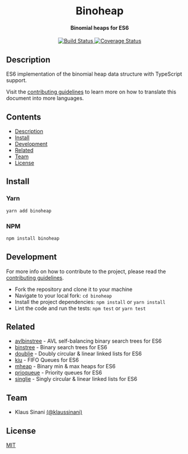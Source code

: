 <h1 align="center">
  Binoheap
</h1>

<h4 align="center">
  Binomial heaps for ES6
</h4>

<p align="center">
  <a href="https://travis-ci.com/klaussinani/binoheap">
    <img alt="Build Status" src="https://travis-ci.com/klaussinani/binoheap.svg?branch=master">
  </a>
  <a href='https://coveralls.io/github/klaussinani/binoheap?branch=master'>
    <img alt="Coverage Status" src="https://coveralls.io/repos/github/klaussinani/binoheap/badge.svg?branch=master">
  </a>
</p>

## Description

ES6 implementation of the binomial heap data structure with TypeScript support.

Visit the [contributing guidelines](https://github.com/klaussinani/binoheap/blob/master/contributing.md#translating-documentation) to learn more on how to translate this document into more languages.

## Contents

- [Description](#description)
- [Install](#install)
- [Development](#development)
- [Related](#related)
- [Team](#team)
- [License](#license)

## Install

### Yarn

```bash
yarn add binoheap
```

### NPM

```bash
npm install binoheap
```

## Development

For more info on how to contribute to the project, please read the [contributing guidelines](https://github.com/klaussinani/binoheap/blob/master/contributing.md).

- Fork the repository and clone it to your machine
- Navigate to your local fork: `cd binoheap`
- Install the project dependencies: `npm install` or `yarn install`
- Lint the code and run the tests: `npm test` or `yarn test`

## Related

- [avlbinstree](https://github.com/klaussinani/avlbinstree) - AVL self-balancing binary search trees for ES6
- [binstree](https://github.com/klaussinani/binstree) - Binary search trees for ES6
- [doublie](https://github.com/klaussinani/doublie) - Doubly circular & linear linked lists for ES6
- [kiu](https://github.com/klaussinani/kiu) - FIFO Queues for ES6
- [mheap](https://github.com/klaussinani/mheap) - Binary min & max heaps for ES6
- [prioqueue](https://github.com/klaussinani/prioqueue) - Priority queues for ES6
- [singlie](https://github.com/klaussinani/singlie) - Singly circular & linear linked lists for ES6

## Team

- Klaus Sinani [(@klaussinani)](https://github.com/klaussinani)

## License

[MIT](https://github.com/klaussinani/binoheap/blob/master/license.md)
